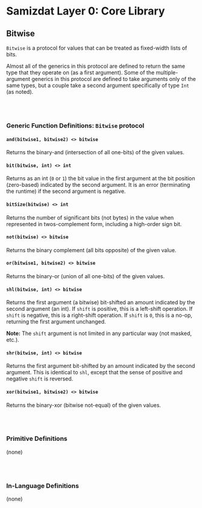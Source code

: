 Samizdat Layer 0: Core Library
==============================

Bitwise
-------

`Bitwise` is a protocol for values that can be treated as fixed-width
lists of bits.

Almost all of the generics in this protocol are defined to return the same
type that they operate on (as a first argument). Some of the multiple-argument
generics in this protocol are defined to take arguments only of the same
types, but a couple take a second argument specifically of type `Int`
(as noted).


<br><br>
### Generic Function Definitions: `Bitwise` protocol

#### `and(bitwise1, bitwise2) <> bitwise`

Returns the binary-and (intersection of all one-bits) of the given values.

#### `bit(bitwise, int) <> int`

Returns as an int (`0` or `1`) the bit value in the first
argument at the bit position (zero-based) indicated by the second
argument. It is an error (terminating the runtime) if the second
argument is negative.

#### `bitSize(bitwise) <> int`

Returns the number of significant bits (not bytes) in
the value when represented in twos-complement form, including a
high-order sign bit.

#### `not(bitwise) <> bitwise`

Returns the binary complement (all bits opposite) of the given value.

#### `or(bitwise1, bitwise2) <> bitwise`

Returns the binary-or (union of all one-bits) of the given values.

#### `shl(bitwise, int) <> bitwise`

Returns the first argument (a bitwise) bit-shifted an amount indicated
by the second argument (an int). If `shift` is positive, this
is a left-shift operation. If `shift` is negative, this is a right-shift
operation. If `shift` is `0`, this is a no-op, returning the first
argument unchanged.

**Note:** The `shift` argument is not limited in any particular way (not
masked, etc.).

#### `shr(bitwise, int) <> bitwise`

Returns the first argument bit-shifted by an amount indicated by the
second argument. This is identical to `shl`, except that the sense of
positive and negative `shift` is reversed.

#### `xor(bitwise1, bitwise2) <> bitwise`

Returns the binary-xor (bitwise not-equal) of the given values.


<br><br>
### Primitive Definitions

(none)


<br><br>
### In-Language Definitions

(none)
